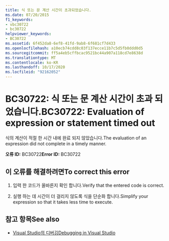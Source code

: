 ```yaml
---
title: 식 또는 문 계산 시간이 초과되었습니다.
ms.date: 07/20/2015
f1_keywords:
- vbc30722
- bc30722
helpviewer_keywords:
- BC30722
ms.assetid: 6f452da8-6ef8-41fd-9ab8-6f681cf7d433
ms.openlocfilehash: a10ecb74cdd8c03f137ecce11b7c5d5fb0ddd0d5
ms.sourcegitcommit: ff5a4eb5cffbcac9521bc44a907a118cd7e8638d
ms.translationtype: MT
ms.contentlocale: ko-KR
ms.lasthandoff: 10/17/2020
ms.locfileid: "92162052"
---
```

# <a name="bc30722-evaluation-of-expression-or-statement-timed-out"></a><span data-ttu-id="99366-102">BC30722: 식 또는 문 계산 시간이 초과 되었습니다.</span><span class="sxs-lookup"><span data-stu-id="99366-102">BC30722: Evaluation of expression or statement timed out</span></span>

<span data-ttu-id="99366-103">식의 계산이 적절 한 시간 내에 완료 되지 않았습니다.</span><span class="sxs-lookup"><span data-stu-id="99366-103">The evaluation of an expression did not complete in a timely manner.</span></span>

 <span data-ttu-id="99366-104">**오류 ID:** BC30722</span><span class="sxs-lookup"><span data-stu-id="99366-104">**Error ID:** BC30722</span></span>

## <a name="to-correct-this-error"></a><span data-ttu-id="99366-105">이 오류를 해결하려면</span><span class="sxs-lookup"><span data-stu-id="99366-105">To correct this error</span></span>

1. <span data-ttu-id="99366-106">입력 한 코드가 올바른지 확인 합니다.</span><span class="sxs-lookup"><span data-stu-id="99366-106">Verify that the entered code is correct.</span></span>

2. <span data-ttu-id="99366-107">실행 하는 데 시간이 더 걸리지 않도록 식을 단순화 합니다.</span><span class="sxs-lookup"><span data-stu-id="99366-107">Simplify your expression so that it takes less time to execute.</span></span>

## <a name="see-also"></a><span data-ttu-id="99366-108">참고 항목</span><span class="sxs-lookup"><span data-stu-id="99366-108">See also</span></span>

- [<span data-ttu-id="99366-109">Visual Studio의 디버깅</span><span class="sxs-lookup"><span data-stu-id="99366-109">Debugging in Visual Studio</span></span>](/visualstudio/debugger/debugger-feature-tour)

